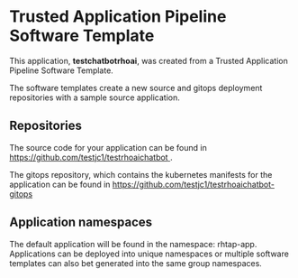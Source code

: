 # Trusted Application Pipeline Software Template

This application, **testchatbotrhoai**, was created from a Trusted Application Pipeline Software Template.

The software templates create a new source and gitops deployment repositories with a sample source application. 

## Repositories

The source code for your application can be found in [https://github.com/testjc1/testrhoaichatbot ](https://github.com/testjc1/testrhoaichatbot ).
 
The gitops repository, which contains the kubernetes manifests for the application can be found in 
[https://github.com/testjc1/testrhoaichatbot-gitops ](https://github.com/testjc1/testrhoaichatbot-gitops ) 

## Application namespaces 

The default application will be found in the namespace: rhtap-app. Applications can be deployed into unique namespaces or multiple software templates can also bet generated into the same group namespaces.  